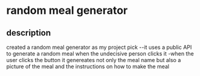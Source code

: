 # random meal generator

## description
created a random meal generator as my project pick 
--it uses a public API to generate a random meal when the undecisive person clicks it
-when the user clicks the button it genereates not only the meal name but also a picture of the meal and the instructions on how to make the meal

